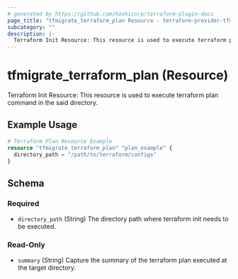 ```yaml
---
# generated by https://github.com/hashicorp/terraform-plugin-docs
page_title: "tfmigrate_terraform_plan Resource - terraform-provider-tfmigrate"
subcategory: ""
description: |-
  Terraform Init Resource: This resource is used to execute terraform plan command in the said directory.
---
```


# tfmigrate_terraform_plan (Resource)

Terraform Init Resource: This resource is used to execute terraform plan command in the said directory.

## Example Usage

```terraform
# Terraform Plan Resource Example
resource "tfmigrate_terraform_plan" "plan_example" {
  directory_path = "/path/to/terraform/configs"
}
```

<!-- schema generated by tfplugindocs -->
## Schema

### Required

- `directory_path` (String) The directory path where terraform init needs to be executed.

### Read-Only

- `summary` (String) Capture the summary of the terraform plan executed at the target directory.
